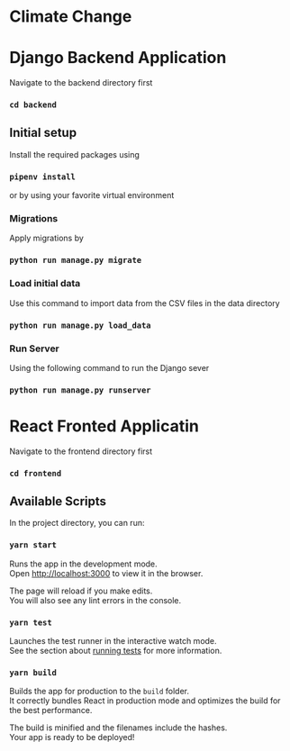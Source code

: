 # Climate Change

# Django Backend Application

Navigate to the backend directory first

### `cd backend`

## Initial setup

Install the required packages using 

### `pipenv install`

or by using your favorite virtual environment

### Migrations

Apply migrations by

### `python run manage.py migrate`

### Load initial data

Use this command to import data from the CSV files in the data directory

### `python run manage.py load_data`

### Run Server

Using the following command to run the Django sever

### `python run manage.py runserver`

# React Fronted Applicatin

Navigate to the frontend directory first

### `cd frontend`

## Available Scripts
In the project directory, you can run:

### `yarn start`

Runs the app in the development mode.\
Open [http://localhost:3000](http://localhost:3000) to view it in the browser.

The page will reload if you make edits.\
You will also see any lint errors in the console.

### `yarn test`

Launches the test runner in the interactive watch mode.\
See the section about [running tests](https://facebook.github.io/create-react-app/docs/running-tests) for more information.

### `yarn build`

Builds the app for production to the `build` folder.\
It correctly bundles React in production mode and optimizes the build for the best performance.

The build is minified and the filenames include the hashes.\
Your app is ready to be deployed!
